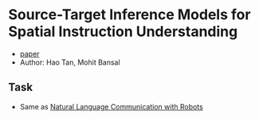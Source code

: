 # Source-Target Inference Models for Spatial Instruction Understanding

* [paper](https://arxiv.org/pdf/1707.03804.pdf)
* Author: Hao Tan, Mohit Bansal

## Task
* Same as [Natural Language Communication with Robots](http://yonatanbisk.com/papers/2016-NAACL.pdf)
